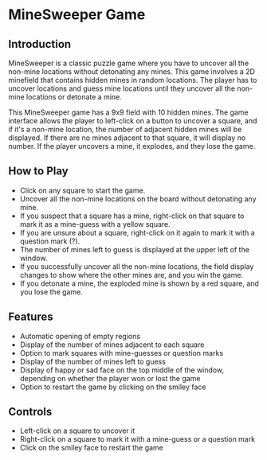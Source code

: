 # MineSweeper Game

## Introduction

MineSweeper is a classic puzzle game where you have to uncover all the non-mine locations without detonating any mines. This game involves a 2D minefield that contains hidden mines in random locations. The player has to uncover locations and guess mine locations until they uncover all the non-mine locations or detonate a mine.

This MineSweeper game has a 9x9 field with 10 hidden mines. The game interface allows the player to left-click on a button to uncover a square, and if it's a non-mine location, the number of adjacent hidden mines will be displayed. If there are no mines adjacent to that square, it will display no number. If the player uncovers a mine, it explodes, and they lose the game.

## How to Play

- Click on any square to start the game.
- Uncover all the non-mine locations on the board without detonating any mine.
- If you suspect that a square has a mine, right-click on that square to mark it as a mine-guess with a yellow square.
- If you are unsure about a square, right-click on it again to mark it with a question mark (?).
- The number of mines left to guess is displayed at the upper left of the window.
- If you successfully uncover all the non-mine locations, the field display changes to show where the other mines are, and you win the game.
- If you detonate a mine, the exploded mine is shown by a red square, and you lose the game.

## Features

- Automatic opening of empty regions
- Display of the number of mines adjacent to each square
- Option to mark squares with mine-guesses or question marks
- Display of the number of mines left to guess
- Display of happy or sad face on the top middle of the window, depending on whether the player won or lost the game
- Option to restart the game by clicking on the smiley face

## Controls

- Left-click on a square to uncover it
- Right-click on a square to mark it with a mine-guess or a question mark
- Click on the smiley face to restart the game
